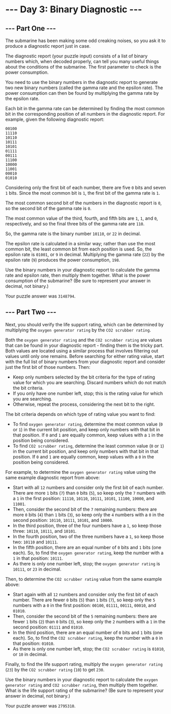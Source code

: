 # --- Day 3: Binary Diagnostic ---
## --- Part One ---

The submarine has been making some odd creaking noises, so you ask it to produce a diagnostic report just in case.

The diagnostic report (your puzzle input) consists of a list of binary numbers which, when decoded properly, can tell you many useful things about the conditions of the submarine. The first parameter to check is the power consumption.

You need to use the binary numbers in the diagnostic report to generate two new binary numbers (called the gamma rate and the epsilon rate). The power consumption can then be found by multiplying the gamma rate by the epsilon rate.

Each bit in the gamma rate can be determined by finding the most common bit in the corresponding position of all numbers in the diagnostic report. For example, given the following diagnostic report:

```
00100
11110
10110
10111
10101
01111
00111
11100
10000
11001
00010
01010
```

Considering only the first bit of each number, there are five `0` bits and seven `1` bits. Since the most common bit is `1`, the first bit of the gamma rate is `1`.

The most common second bit of the numbers in the diagnostic report is `0`, so the second bit of the gamma rate is `0`.

The most common value of the third, fourth, and fifth bits are `1`, `1`, and `0`, respectively, and so the final three bits of the gamma rate are `110`.

So, the gamma rate is the binary number `10110`, or `22` in decimal.

The epsilon rate is calculated in a similar way; rather than use the most common bit, the least common bit from each position is used. So, the epsilon rate is `01001`, or `9` in decimal. Multiplying the gamma rate (`22`) by the epsilon rate (`9`) produces the power consumption, `198`.

Use the binary numbers in your diagnostic report to calculate the gamma rate and epsilon rate, then multiply them together. What is the power consumption of the submarine? (Be sure to represent your answer in decimal, not binary.)

Your puzzle answer was `3148794`.

## --- Part Two ---

Next, you should verify the life support rating, which can be determined by multiplying the `oxygen generator rating` by the `CO2 scrubber rating`.

Both the `oxygen generator rating` and the `CO2 scrubber rating` are values that can be found in your diagnostic report - finding them is the tricky part. Both values are located using a similar process that involves filtering out values until only one remains. Before searching for either rating value, start with the full list of binary numbers from your diagnostic report and consider just the first bit of those numbers. Then:

  - Keep only numbers selected by the bit criteria for the type of rating value for which you are searching. Discard numbers which do not match the bit criteria.
  - If you only have one number left, stop; this is the rating value for which you are searching.
  - Otherwise, repeat the process, considering the next bit to the right.

The bit criteria depends on which type of rating value you want to find:

  - To find `oxygen generator rating`, determine the most common value (`0` or `1`) in the current bit position, and keep only numbers with that bit in that position. If `0` and `1` are equally common, keep values with a `1` in the position being considered.
  - To find `CO2 scrubber rating`, determine the least common value (`0` or `1`) in the current bit position, and keep only numbers with that bit in that position. If `0` and `1` are equally common, keep values with a `0` in the position being considered.

For example, to determine the `oxygen generator rating` value using the same example diagnostic report from above:

  - Start with all `12` numbers and consider only the first bit of each number. There are more `1` bits (`7`) than `0` bits (`5`), so keep only the `7` numbers with a `1` in the first position: `11110`, `10110`, `10111`, `10101`, `11100`, `10000`, and `11001`.
  - Then, consider the second bit of the `7` remaining numbers: there are more `0` bits (`4`) than `1` bits (`3`), so keep only the `4` numbers with a `0` in the second position: `10110`, `10111`, `10101`, and `10000`.
  - In the third position, three of the four numbers have a `1`, so keep those three: `10110`, `10111`, and `10101`.
  - In the fourth position, two of the three numbers have a `1`, so keep those two: `10110` and `10111`.
  - In the fifth position, there are an equal number of `0` bits and `1` bits (one each). So, to find the `oxygen generator rating`, keep the number with a `1` in that position: `10111`.
  - As there is only one number left, stop; the `oxygen generator rating` is `10111`, or `23` in decimal.

Then, to determine the `CO2 scrubber rating` value from the same example above:

  - Start again with all `12` numbers and consider only the first bit of each number. There are fewer `0` bits (`5`) than `1` bits (`7`), so keep only the `5` numbers with a `0` in the first position: `00100`, `01111`, `00111`, `00010`, and `01010`.
  - Then, consider the second bit of the `5` remaining numbers: there are fewer `1` bits (`2`) than `0` bits (`3`), so keep only the `2` numbers with a `1` in the second position: `01111` and `01010`.
  - In the third position, there are an equal number of `0` bits and `1` bits (one each). So, to find the `CO2 scrubber rating`, keep the number with a `0` in that position: `01010`.
  - As there is only one number left, stop; the `CO2 scrubber rating` is `01010`, or `10` in decimal.

Finally, to find the life support rating, multiply the `oxygen generator rating` (`23`) by the `CO2 scrubber rating` (`10`) to get `230`.

Use the binary numbers in your diagnostic report to calculate the `oxygen generator rating` and `CO2 scrubber rating`, then multiply them together. What is the life support rating of the submarine? (Be sure to represent your answer in decimal, not binary.)

Your puzzle answer was `2795310`.
